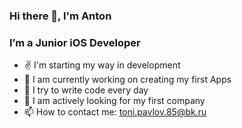 ### Hi there 👋, I'm Anton

### I’m a Junior iOS Developer
- ✌️  I'm starting my way in development
- 🔭 I am currently working on creating my first Apps
- 🌱 I try to write code every day
- 👯 I am actively looking for my first company
- 📫 How to contact me:  toni.pavlov.85@bk.ru
